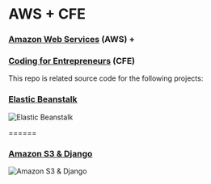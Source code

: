 AWS + CFE
=========
### [Amazon Web Services](http://aws.amazon.com) (AWS) +
### [Coding for Entrepreneurs](http://www.codingforentrepreneurs.com) (CFE)

This repo is related source code for the following projects:


### [Elastic Beanstalk](https://codingforentrepreneurs.com/projects/elastic-beanstalk/)
![Elastic Beanstalk](https://cfe-static.s3.amazonaws.com/media/amazon-s3-django/images/s3_django.png)

======

### [Amazon S3 & Django](https://codingforentrepreneurs.com/projects/amazon-s3-django/)
![Amazon S3 & Django](https://cfe-static.s3.amazonaws.com/media/elastic-beanstalk/images/aws_eb.png)
